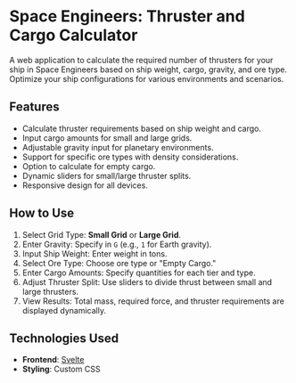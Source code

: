 # **Space Engineers: Thruster and Cargo Calculator**

A web application to calculate the required number of thrusters for your ship in Space Engineers based on ship weight, cargo, gravity, and ore type. Optimize your ship configurations for various environments and scenarios.

## **Features**

- Calculate thruster requirements based on ship weight and cargo.
- Input cargo amounts for small and large grids.
- Adjustable gravity input for planetary environments.
- Support for specific ore types with density considerations.
- Option to calculate for empty cargo.
- Dynamic sliders for small/large thruster splits.
- Responsive design for all devices.

## **How to Use**

1. Select Grid Type: **Small Grid** or **Large Grid**.
2. Enter Gravity: Specify in `G` (e.g., `1` for Earth gravity).
3. Input Ship Weight: Enter weight in tons.
4. Select Ore Type: Choose ore type or "Empty Cargo."
5. Enter Cargo Amounts: Specify quantities for each tier and type.
6. Adjust Thruster Split: Use sliders to divide thrust between small and large thrusters.
7. View Results: Total mass, required force, and thruster requirements are displayed dynamically.

## **Technologies Used**

- **Frontend**: [Svelte](https://svelte.dev)
- **Styling**: Custom CSS
